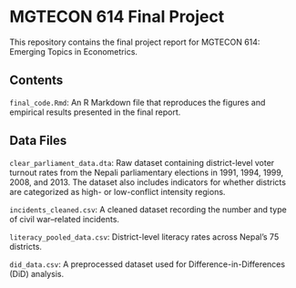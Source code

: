 # MGTECON 614 Final Project

This repository contains the final project report for MGTECON 614: Emerging Topics in Econometrics.

## Contents

```final_code.Rmd```: An R Markdown file that reproduces the figures and empirical results presented in the final report.

## Data Files
```clear_parliament_data.dta```: Raw dataset containing district-level voter turnout rates from the Nepali parliamentary elections in 1991, 1994, 1999, 2008, and 2013. The dataset also includes indicators for whether districts are categorized as high- or low-conflict intensity regions.

```incidents_cleaned.csv```: A cleaned dataset recording the number and type of civil war–related incidents.

```literacy_pooled_data.csv```: District-level literacy rates across Nepal’s 75 districts.

```did_data.csv```: A preprocessed dataset used for Difference-in-Differences (DiD) analysis.
